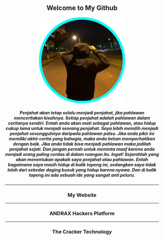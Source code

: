 <div align="center" style="text-align:center">
 <h2>Welcome to My Github</h2>

<img width="56%" height="38%" alt="" src="MALeoparta.png">


<h5>Penjahat akan tetap selalu menjadi penjahat, jika pahlawan menceritakan kisahnya. Setiap penjahat adalah pahlawan dalam ceritanya sendiri. Entah anda akan mati sebagai pahlawan, atau hidup cukup lama untuk menjadi seorang penjahat. Saya lebih memilih menjadi penjahat sesungguhnya daripada pahlawan palsu. Jika anda pikir ini memiliki akhir cerita yang bahagia, maka anda belum memperhatikan dengan baik. Jika anda tidak bisa menjadi pahlawan maka jadilah penjahat sejati. Dan jangan pernah untuk meminta maaf karena anda menjadi orang paling cerdas di dalam ruangan itu. Ingat! Sejarahlah yang akan menentukan apakah saya penjahat atau pahlawan. Entah bagaimana saya masih hidup di balik topeng ini, sedangkan saya tidak lebih dari sekedar daging busuk yang hidup karena nyawa. Dan di balik topeng ini ada sebuah ide yang sangat anti peluru.</h5>

<hr>
<h3 href="maleoparta.id">My Website</h3>
<hr>
<h3 href="andrax.thecrackertechnology.com">ANDRAX Hackers Platform</h3>
<hr>
<h3 href="www.thecrackertechnology.com">The Cracker Technology</h3>







</div>

